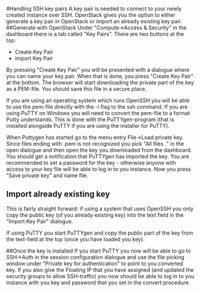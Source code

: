 #Handling SSH key pairs
A key pair is needed to connect to your newly created instance over SSH. OpenStack gives you the option to either generate a key pair in OpenStack or import an already existing key pair.
##Generate with OpenStack
Under "Compute->Access & Security" in the dashboard there is a tab called "Key Pairs". There are two buttons at the top:

- Create Key Pair
- Import Key Pair

By pressing "Create Key Pair" you will be presented with a dialogue where you can name your key pair. When that is done, you press "Create Key Pair" at the bottom. The browser will start downloading the private part of the key as a PEM-file. You should save this file in a secure place.

If you are using an operating system which runs OpenSSH you will be able to use the pem-file directly with the -i flag to the ssh command. If you are using PuTTY on Windows you will need to convert the pem-file to a format Putty understands. This is done with the PuTTYgen-program (that is installed alongside PuTTY if you are using the installer for PuTTY).

When Puttygen has started go to the menu entry File->Load private key. Since files ending with .pem is not recognized you pick "All files *.*" in the open dialogue and then open the key you downloaded from the dashboard. You should get a notification that PuTTYgen has imported the key. You are recommended to set a password for the key - otherwise anyone with access to your key file will be able to log in to you instance. Now you press "Save private key" and name file.


## Import already existing key
This is fairly straight forward: if using a system that uses OpenSSH you only copy the public key (of you already existing key) into the text field in the "Import Key Pair" dialogue.

If using PuTTY you start PuTTYgen and copy the public part of the key from the text-field at the top (once you have loaded you key).

##Once the key is installed
If you start PuTTY you now will be able to go to SSH->Auth in the session configuration dialogue and use the file picking window under "Private key for authentication" to point to you converted key. If you also give the Floating IP that you have assigned (and updated the security groups to allow SSH-traffic) you now should be able to log in to you instance with you key and password that you set in the convert procedure.
